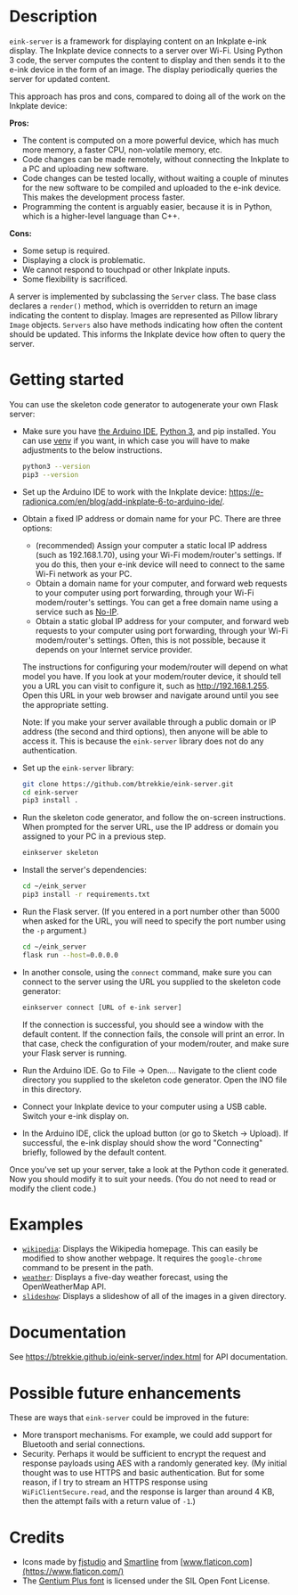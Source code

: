 # Description
`eink-server` is a framework for displaying content on an Inkplate e-ink
display. The Inkplate device connects to a server over Wi-Fi. Using Python 3
code, the server computes the content to display and then sends it to the e-ink
device in the form of an image. The display periodically queries the server for
updated content.

This approach has pros and cons, compared to doing all of the work on the
Inkplate device:

**Pros:**

* The content is computed on a more powerful device, which has much more memory,
  a faster CPU, non-volatile memory, etc.
* Code changes can be made remotely, without connecting the Inkplate to a PC and
  uploading new software.
* Code changes can be tested locally, without waiting a couple of minutes for
  the new software to be compiled and uploaded to the e-ink device. This makes
  the development process faster.
* Programming the content is arguably easier, because it is in Python, which is
  a higher-level language than C++.

**Cons:**

* Some setup is required.
* Displaying a clock is problematic.
* We cannot respond to touchpad or other Inkplate inputs.
* Some flexibility is sacrificed.

A server is implemented by subclassing the `Server` class. The base class
declares a `render()` method, which is overridden to return an image indicating
the content to display. Images are represented as Pillow library `Image`
objects. `Servers` also have methods indicating how often the content should be
updated. This informs the Inkplate device how often to query the server.

# Getting started
You can use the skeleton code generator to autogenerate your own Flask server:

* Make sure you have [the Arduino IDE](https://www.arduino.cc/en/software),
  [Python 3](https://www.python.org/downloads/), and pip installed. You can use
  [venv](https://docs.python.org/3/tutorial/venv.html) if you want, in which
  case you will have to make adjustments to the below instructions.

  ```bash
  python3 --version
  pip3 --version
  ```

* Set up the Arduino IDE to work with the Inkplate device:
  <https://e-radionica.com/en/blog/add-inkplate-6-to-arduino-ide/>.
* Obtain a fixed IP address or domain name for your PC. There are three options:
    * (recommended) Assign your computer a static local IP address (such as
      192.168.1.70), using your Wi-Fi modem/router's settings. If you do this,
      then your e-ink device will need to connect to the same Wi-Fi network as
      your PC.
    * Obtain a domain name for your computer, and forward web requests to your
      computer using port forwarding, through your Wi-Fi modem/router's
      settings. You can get a free domain name using a service such as
      [No-IP](https://www.noip.com/).
    * Obtain a static global IP address for your computer, and forward web
      requests to your computer using port forwarding, through your Wi-Fi
      modem/router's settings. Often, this is not possible, because it depends
      on your Internet service provider.

  The instructions for configuring your modem/router will depend on what model
  you have. If you look at your modem/router device, it should tell you a URL
  you can visit to configure it, such as http://192.168.1.255. Open this URL in
  your web browser and navigate around until you see the appropriate setting.

  Note: If you make your server available through a public domain or IP address
  (the second and third options), then anyone will be able to access it. This is
  because the `eink-server` library does not do any authentication.
* Set up the `eink-server` library:

  ```bash
  git clone https://github.com/btrekkie/eink-server.git
  cd eink-server
  pip3 install .
  ```

* Run the skeleton code generator, and follow the on-screen instructions. When
  prompted for the server URL, use the IP address or domain you assigned to your
  PC in a previous step.

  ```bash
  einkserver skeleton
  ```

* Install the server's dependencies:

  ```bash
  cd ~/eink_server
  pip3 install -r requirements.txt
  ```

* Run the Flask server. (If you entered in a port number other than 5000 when
  asked for the URL, you will need to specify the port number using the `-p`
  argument.)

  ```bash
  cd ~/eink_server
  flask run --host=0.0.0.0
  ```

* In another console, using the `connect` command, make sure you can connect to
  the server using the URL you supplied to the skeleton code generator:

  ```bash
  einkserver connect [URL of e-ink server]
  ```

  If the connection is successful, you should see a window with the default
  content. If the connection fails, the console will print an error. In that
  case, check the configuration of your modem/router, and make sure your Flask
  server is running.
* Run the Arduino IDE. Go to File -> Open.... Navigate to the client code
  directory you supplied to the skeleton code generator. Open the INO file in
  this directory.
* Connect your Inkplate device to your computer using a USB cable. Switch your
  e-ink display on.
* In the Arduino IDE, click the upload button (or go to Sketch -> Upload). If
  successful, the e-ink display should show the word "Connecting" briefly,
  followed by the default content.

Once you've set up your server, take a look at the Python code it generated. Now
you should modify it to suit your needs. (You do not need to read or modify the
client code.)

# Examples
* [`wikipedia`](samples/wikipedia): Displays the Wikipedia homepage. This can
  easily be modified to show another webpage. It requires the `google-chrome`
  command to be present in the path.
* [`weather`](samples/weather): Displays a five-day weather forecast, using the
  OpenWeatherMap API.
* [`slideshow`](samples/slideshow): Displays a slideshow of all of the images in
  a given directory.

# Documentation
See <https://btrekkie.github.io/eink-server/index.html> for API documentation.

# Possible future enhancements
These are ways that `eink-server` could be improved in the future:

* More transport mechanisms. For example, we could add support for Bluetooth and
  serial connections.
* Security. Perhaps it would be sufficient to encrypt the request and response
  payloads using AES with a randomly generated key. (My initial thought was to
  use HTTPS and basic authentication. But for some reason, if I try to stream an
  HTTPS response using `WiFiClientSecure.read`, and the response is larger than
  around 4 KB, then the attempt fails with a return value of `-1`.)

# Credits
* Icons made by [fjstudio](https://www.flaticon.com/authors/fjstudio) and
  [Smartline](https://www.flaticon.com/authors/Smartline) from
  [www.flaticon.com](https://www.flaticon.com/)
* The [Gentium Plus font](https://software.sil.org/gentium/) is licensed under
  the SIL Open Font License.
